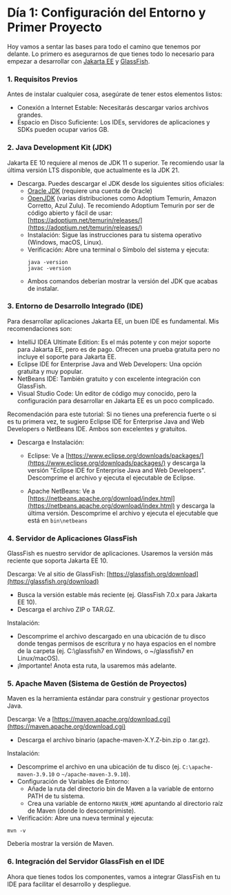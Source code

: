 # Día 1: Configuración del Entorno y Primer Proyecto

Hoy vamos a sentar las bases para todo el camino que tenemos por delante. Lo primero es asegurarnos de que tienes todo lo necesario para empezar a desarrollar con [Jakarta EE](https://jakarta.ee/) y [GlassFish](https://glassfish.org/).

### 1. Requisitos Previos

Antes de instalar cualquier cosa, asegúrate de tener estos elementos listos:

* Conexión a Internet Estable: Necesitarás descargar varios archivos grandes.
* Espacio en Disco Suficiente: Los IDEs, servidores de aplicaciones y SDKs pueden ocupar varios GB.

### 2. Java Development Kit (JDK)

Jakarta EE 10 requiere al menos de JDK 11 o superior. Te recomiendo usar la última versión LTS disponible, que actualmente es la JDK 21.

* Descarga. Puedes descargar el JDK desde los siguientes sitios oficiales:
  * [Oracle JDK](https://www.oracle.com/java/technologies/downloads/) (requiere una cuenta de Oracle)
  * [OpenJDK](https://www.google.com/search?q=https://openjdk.java.net/install/index.html) (varias distribuciones como Adoptium Temurin, Amazon Corretto, Azul Zulu). Te recomiendo Adoptium Temurin por ser de código abierto y fácil de usar: [https://adoptium.net/temurin/releases/](https://adoptium.net/temurin/releases/)
  * Instalación: Sigue las instrucciones para tu sistema operativo (Windows, macOS, Linux).
  * Verificación: Abre una terminal o Símbolo del sistema y ejecuta:
    ```shell
    java -version    
    javac -version
    ```
  * Ambos comandos deberían mostrar la versión del JDK que acabas de instalar.

### 3. Entorno de Desarrollo Integrado (IDE)

Para desarrollar aplicaciones Jakarta EE, un buen IDE es fundamental. Mis recomendaciones son:

* IntelliJ IDEA Ultimate Edition: Es el más potente y con mejor soporte para Jakarta EE, pero es de pago. Ofrecen una prueba gratuita pero no incluye el soporte para Jakarta EE.
* Eclipse IDE for Enterprise Java and Web Developers: Una opción gratuita y muy popular.
* NetBeans IDE: También gratuito y con excelente integración con GlassFish.
* Visual Studio Code: Un editor de código muy conocido, pero la configuración para desarrollar en Jakarta EE es un poco complicado.

Recomendación para este tutorial: Si no tienes una preferencia fuerte o si es tu primera vez, te sugiero Eclipse IDE for Enterprise Java and Web Developers o NetBeans IDE. Ambos son excelentes y gratuitos.

* Descarga e Instalación:
  * Eclipse: Ve a [https://www.eclipse.org/downloads/packages/](https://www.eclipse.org/downloads/packages/) y descarga la versión "Eclipse IDE for Enterprise Java and Web Developers".\
    Descomprime el archivo y ejecuta el ejecutable de Eclipse.

  * Apache NetBeans: Ve a [https://netbeans.apache.org/download/index.html](https://netbeans.apache.org/download/index.html) y descarga la última versión. Descomprime el archivo y ejecuta el ejecutable que está en `bin\netbeans`

### 4. Servidor de Aplicaciones GlassFish

GlassFish es nuestro servidor de aplicaciones. Usaremos la versión más reciente que soporta Jakarta EE 10.

Descarga: Ve al sitio de GlassFish: [https://glassfish.org/download](https://glassfish.org/download)

* Busca la versión estable más reciente (ej. GlassFish 7.0.x para Jakarta EE 10).
* Descarga el archivo ZIP o TAR.GZ.

Instalación:

* Descomprime el archivo descargado en una ubicación de tu disco donde tengas permisos de escritura y no haya espacios en el nombre de la carpeta (ej. C:\glassfish7 en Windows, o \~/glassfish7 en Linux/macOS).
* ¡Importante! Anota esta ruta, la usaremos más adelante.

### 5. Apache Maven (Sistema de Gestión de Proyectos)

Maven es la herramienta estándar para construir y gestionar proyectos Java.

Descarga: Ve a [https://maven.apache.org/download.cgi](https://maven.apache.org/download.cgi)

* Descarga el archivo binario (apache-maven-X.Y.Z-bin.zip o .tar.gz).

Instalación:

* Descomprime el archivo en una ubicación de tu disco (ej. `C:\apache-maven-3.9.10` o `~/apache-maven-3.9.10`).
* Configuración de Variables de Entorno:
  * Añade la ruta del directorio bin de Maven a la variable de entorno PATH de tu sistema.
  * Crea una variable de entorno `MAVEN_HOME` apuntando al directorio raíz de Maven (donde lo descomprimiste).
* Verificación: Abre una nueva terminal y ejecuta:
 ```shell
mvn -v
 ```

Debería mostrar la versión de Maven.

### 6. Integración del Servidor GlassFish en el IDE

Ahora que tienes todos los componentes, vamos a integrar GlassFish en tu IDE para facilitar el desarrollo y despliegue.
